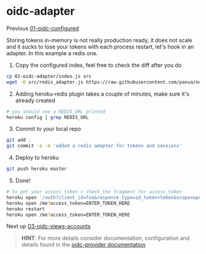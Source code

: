 # oidc-adapter

Previous [01-oidc-configured](../01-oidc-configured/README.md)

Storing tokens in-memory is not really production ready, it does not scale and it sucks to lose
your tokens with each process restart, let's hook in an adapter. In this example a redis one.

1) Copy the configured index, feel free to check the diff after you do  
```bash
cp 02-oidc-adapter/index.js src
wget -O src/redis_adapter.js https://raw.githubusercontent.com/panva/node-oidc-provider/v6.0.0-alpha.3/example/adapters/redis.js
```

2) Adding heroku-redis plugin takes a couple of minutes, make sure it's already created
```bash
# you should see a REDIS_URL printed
heroku config | grep REDIS_URL
```

3) Commit to your local repo  
```bash
git add .
git commit -a -m 'added a redis adapter for tokens and sessions'
```

4) Deploy to heroku  
```bash
git push heroku master
```

5) Done!  
```bash
# to get your access token > check the fragment for access_token
heroku open '/auth?client_id=foo&response_type=id_token+token&scope=openid&nonce=foobar'
heroku open /me?access_token=ENTER_TOKEN_HERE
heroku restart
heroku open /me?access_token=ENTER_TOKEN_HERE
```

Next up [03-oidc-views-accounts](../03-oidc-views-accounts/README.md)

> **HINT**: For more details consider documentation, configuration and details found in the [oidc-provider documentation](https://github.com/panva/node-oidc-provider)
